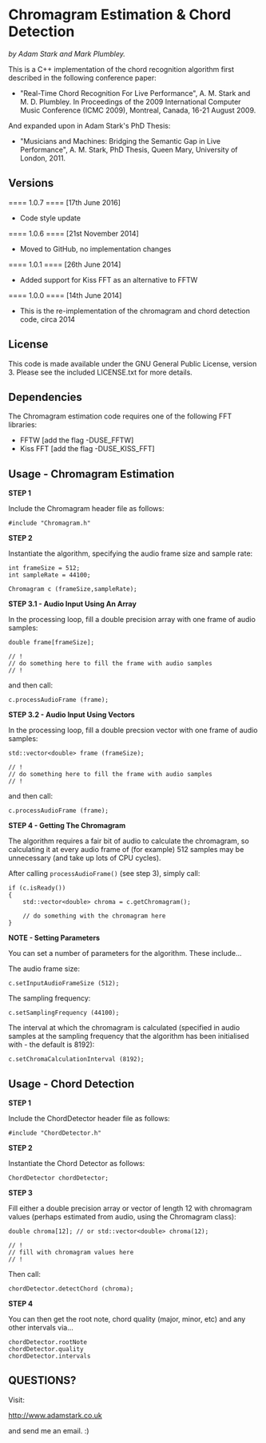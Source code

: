 Chromagram Estimation & Chord Detection
=======================================

*by Adam Stark and Mark Plumbley.*

This is a C++ implementation of the chord recognition algorithm first described 
in the following conference paper:

* "Real-Time Chord Recognition For Live Performance", A. M. Stark and M. D. Plumbley. In Proceedings of the 2009 International Computer Music Conference (ICMC 2009), Montreal, Canada, 16-21 August 2009.

And expanded upon in Adam Stark's PhD Thesis:

* "Musicians and Machines: Bridging the Semantic Gap in Live Performance", A. M. Stark, PhD Thesis, Queen Mary, University of London, 2011.

Versions
--------

==== 1.0.7 ==== [17th June 2016]

* Code style update

==== 1.0.6 ==== [21st November 2014]

* Moved to GitHub, no implementation changes

==== 1.0.1 ==== [26th June 2014]

* Added support for Kiss FFT as an alternative to FFTW

==== 1.0.0 ==== [14th June 2014]

* This is the re-implementation of the chromagram and chord detection code, circa 2014


License
-------

This code is made available under the GNU General Public License, version 3. Please see the included LICENSE.txt for more details.

Dependencies
------------

The Chromagram estimation code requires one of the following FFT libraries: 

* FFTW [add the flag -DUSE_FFTW]
* Kiss FFT [add the flag -DUSE_KISS_FFT]


Usage - Chromagram Estimation
-----------------------------

**STEP 1**

Include the Chromagram header file as follows:

	#include "Chromagram.h"
	
**STEP 2**

Instantiate the algorithm, specifying the audio frame size and sample rate:

	int frameSize = 512;
	int sampleRate = 44100;

	Chromagram c (frameSize,sampleRate); 

**STEP 3.1 - Audio Input Using An Array**

In the processing loop, fill a double precision array with one frame of audio samples: 

	double frame[frameSize]; 
	
	// !
	// do something here to fill the frame with audio samples
	// !

and then call:

	c.processAudioFrame (frame);
	

**STEP 3.2 - Audio Input Using Vectors**

In the processing loop, fill a double precsion vector with one frame of audio samples:

	std::vector<double> frame (frameSize); 
	
	// !
	// do something here to fill the frame with audio samples
	// !

and then call:

	c.processAudioFrame (frame);	


**STEP 4 - Getting The Chromagram**

The algorithm requires a fair bit of audio to calculate the chromagram, so calculating it at every audio frame of (for example) 512 samples may be unnecessary (and take up lots of CPU cycles).

After calling `processAudioFrame()` (see step 3), simply call:

	if (c.isReady())
	{
		std::vector<double> chroma = c.getChromagram();
		
		// do something with the chromagram here
	}
	
**NOTE - Setting Parameters**

You can set a number of parameters for the algorithm. These include...

The audio frame size:

	c.setInputAudioFrameSize (512);

The sampling frequency:

	c.setSamplingFrequency (44100);
	
The interval at which the chromagram is calculated (specified in audio samples at the sampling frequency that the algorithm has been initialised with - the default is 8192):

	c.setChromaCalculationInterval (8192);


Usage - Chord Detection
-----------------------

**STEP 1**

Include the ChordDetector header file as follows:

	#include "ChordDetector.h"

**STEP 2**

Instantiate the Chord Detector as follows:

	ChordDetector chordDetector;

**STEP 3**

Fill either a double precision array or vector of length 12 with chromagram values (perhaps estimated from audio, using the Chromagram class):

	double chroma[12]; // or std::vector<double> chroma(12);
	
	// !
	// fill with chromagram values here
	// !
	
Then call:

	chordDetector.detectChord (chroma);
	
**STEP 4**

You can then get the root note, chord quality (major, minor, etc) and any other intervals via...

	chordDetector.rootNote
    chordDetector.quality
    chordDetector.intervals
    
 
QUESTIONS?
----------

Visit:

http://www.adamstark.co.uk 

and send me an email. :)
	